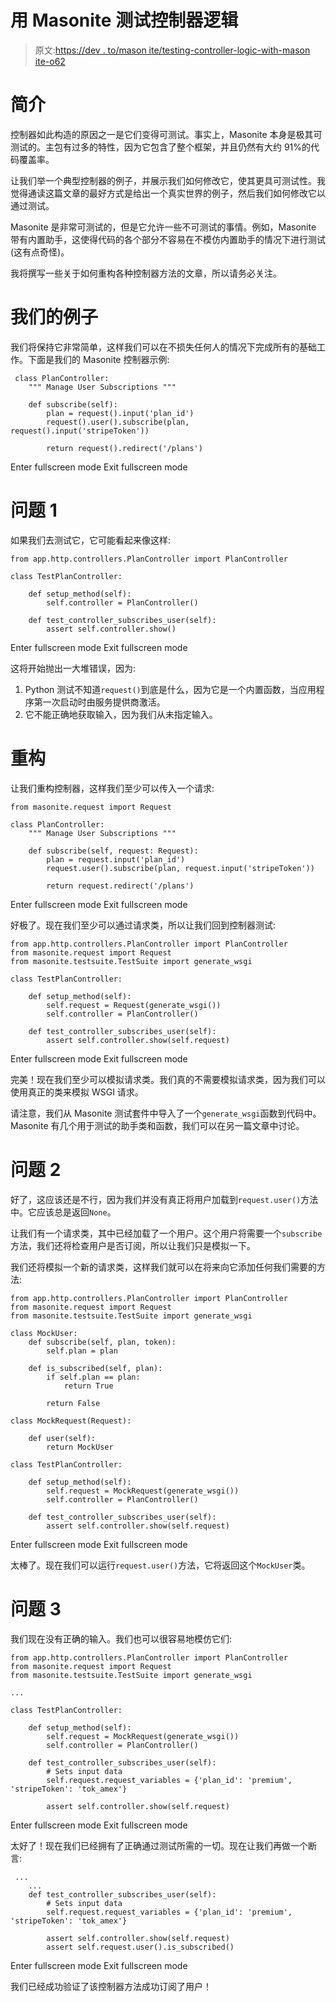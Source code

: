 # 用 Masonite 测试控制器逻辑

> 原文:[https://dev . to/mason ite/testing-controller-logic-with-mason ite-o62](https://dev.to/masonite/testing-controller-logic-with-masonite-o62)

# 简介

控制器如此构造的原因之一是它们变得可测试。事实上，Masonite 本身是极其可测试的。主包有过多的特性，因为它包含了整个框架，并且仍然有大约 91%的代码覆盖率。

让我们举一个典型控制器的例子，并展示我们如何修改它，使其更具可测试性。我觉得通读这篇文章的最好方式是给出一个真实世界的例子，然后我们如何修改它以通过测试。

Masonite 是非常可测试的，但是它允许一些不可测试的事情。例如，Masonite 带有内置助手，这使得代码的各个部分不容易在不模仿内置助手的情况下进行测试(这有点奇怪)。

我将撰写一些关于如何重构各种控制器方法的文章，所以请务必关注。

# 我们的例子

我们将保持它非常简单，这样我们可以在不损失任何人的情况下完成所有的基础工作。下面是我们的 Masonite 控制器示例:

```
 class PlanController:
    """ Manage User Subscriptions """

    def subscribe(self):
        plan = request().input('plan_id')
        request().user().subscribe(plan, request().input('stripeToken'))

        return request().redirect('/plans') 
```

Enter fullscreen mode Exit fullscreen mode

# 问题 1

如果我们去测试它，它可能看起来像这样:

```
from app.http.controllers.PlanController import PlanController

class TestPlanController:

    def setup_method(self):
        self.controller = PlanController()

    def test_controller_subscribes_user(self):
        assert self.controller.show() 
```

Enter fullscreen mode Exit fullscreen mode

这将开始抛出一大堆错误，因为:

1.  Python 测试不知道`request()`到底是什么，因为它是一个内置函数，当应用程序第一次启动时由服务提供商激活。
2.  它不能正确地获取输入，因为我们从未指定输入。

# 重构

让我们重构控制器，这样我们至少可以传入一个请求:

```
from masonite.request import Request

class PlanController:
    """ Manage User Subscriptions """

    def subscribe(self, request: Request):
        plan = request.input('plan_id')
        request.user().subscribe(plan, request.input('stripeToken'))

        return request.redirect('/plans') 
```

Enter fullscreen mode Exit fullscreen mode

好极了。现在我们至少可以通过请求类，所以让我们回到控制器测试:

```
from app.http.controllers.PlanController import PlanController
from masonite.request import Request
from masonite.testsuite.TestSuite import generate_wsgi

class TestPlanController:

    def setup_method(self):
        self.request = Request(generate_wsgi())
        self.controller = PlanController()

    def test_controller_subscribes_user(self):
        assert self.controller.show(self.request) 
```

Enter fullscreen mode Exit fullscreen mode

完美！现在我们至少可以模拟请求类。我们真的不需要模拟请求类，因为我们可以使用真正的类来模拟 WSGI 请求。

请注意，我们从 Masonite 测试套件中导入了一个`generate_wsgi`函数到代码中。Masonite 有几个用于测试的助手类和函数，我们可以在另一篇文章中讨论。

# 问题 2

好了，这应该还是不行，因为我们并没有真正将用户加载到`request.user()`方法中。它应该总是返回`None`。

让我们有一个请求类，其中已经加载了一个用户。这个用户将需要一个`subscribe`方法，我们还将检查用户是否订阅，所以让我们只是模拟一下。

我们还将模拟一个新的请求类，这样我们就可以在将来向它添加任何我们需要的方法:

```
from app.http.controllers.PlanController import PlanController
from masonite.request import Request
from masonite.testsuite.TestSuite import generate_wsgi

class MockUser:
    def subscribe(self, plan, token):
        self.plan = plan

    def is_subscribed(self, plan):
        if self.plan == plan:
            return True

        return False

class MockRequest(Request):

    def user(self):
        return MockUser

class TestPlanController:

    def setup_method(self):
        self.request = MockRequest(generate_wsgi())
        self.controller = PlanController()

    def test_controller_subscribes_user(self):
        assert self.controller.show(self.request) 
```

Enter fullscreen mode Exit fullscreen mode

太棒了。现在我们可以运行`request.user()`方法，它将返回这个`MockUser`类。

# 问题 3

我们现在没有正确的输入。我们也可以很容易地模仿它们:

```
from app.http.controllers.PlanController import PlanController
from masonite.request import Request
from masonite.testsuite.TestSuite import generate_wsgi

...

class TestPlanController:

    def setup_method(self):
        self.request = MockRequest(generate_wsgi())
        self.controller = PlanController()

    def test_controller_subscribes_user(self):
        # Sets input data
        self.request.request_variables = {'plan_id': 'premium', 'stripeToken': 'tok_amex'}

        assert self.controller.show(self.request) 
```

Enter fullscreen mode Exit fullscreen mode

太好了！现在我们已经拥有了正确通过测试所需的一切。现在让我们再做一个断言:

```
 ...
    ...
    def test_controller_subscribes_user(self):
        # Sets input data
        self.request.request_variables = {'plan_id': 'premium', 'stripeToken': 'tok_amex'}

        assert self.controller.show(self.request)
        assert self.request.user().is_subscribed() 
```

Enter fullscreen mode Exit fullscreen mode

我们已经成功验证了该控制器方法成功订阅了用户！